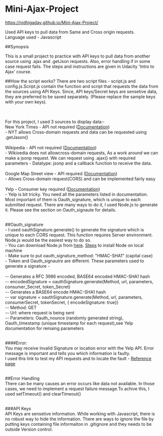 # Mini-Ajax-Project
https://nidhigaday.github.io/Mini-Ajax-Project/

Used API keys to pull data from Same and Cross origin requests.
<br>Language used - Javascript

##Synopsis

This is a small project to practice with API keys to pull data from another source using .ajax and .getJson requests. Also, error handling if in some case request fails. The steps and instructions are given in Udacity 'Intro to Ajax' course.

##How the script works?
There are two script files - script.js and config.js.Script.js contain the function and script that requests the data from the sources using API Keys. Since, API keys/Secret keys are sensetive data, they are preferred to be saved separately. (Please replace the sample keys with your own keys).

<br><br>For this project, I used 3 sources to display data:- 
<br>New York Times - API not required  (<a href="https://developer.nytimes.com/" target="_blank">Documentation</a>)
<br>- NYT allows Cross-domain requests and data can be requested using .getJason()
<br><br>Wikipedia - API not required (<a href="https://www.mediawiki.org/wiki/API:Main_page" target="_blank">Documentation</a>)
<br>- Wikioedia does not allowcross-domain requests, As a work around we can make a jsonp request. We can request using .ajax() with required parameters - Datatype: jsonp and a callback function to receive the data.
<br><br>Google Map Street view - API required (<a href="https://developers.google.com/maps/documentation/streetview/" target="_blank">Documentation</a>)
<br>- Allows Cross-domain request(CORS) and can be implemented fairly easy
<br><br>Yelp - Consumer key required (<a href="https://www.yelp.com/developers/documentation/v2/overview" target="_blank">Documentation</a>)
<br>- Yelp is bit tricky. You need all the parameters listed in documentation. Most important of them is Oauth_signature, which is unique to each submitted request. There are many ways to do it, I used Node.js to generate it. Please see the section on Oauth_signaute for details.

<br>##Oauth_signature
<br>- I used oauthSignature.generate() to generate the signature which is unique to each CORS request. This function requires Server environment. Node.js would be the easiest way to do so.
<br>- You can download Node.js from <a href="https://nodejs.org/en/" target="_blank">here</a>. <a href="https://github.com/bettiolo/oauth-signature-js" target="_blank">Steps</a> to install Node on local machine 
<br>- Make sure to put oauth_signature_method: "HMAC-SHA1" (capital case)
<br>- Token and Oauth_signautre are different.  These parameters used to generate a signature - 
<br><br>-- Generates a RFC 3986 encoded, BASE64 encoded HMAC-SHA1 hash
<br>-- encodedSignature = oauthSignature.generate(Method, url, parameters, consumer_Secret, token_Secret)
<br>-- Generates a BASE64 encode HMAC-SHA1 hash
<br>-- var signature = oauthSignature.generate(Method, url, parameters, consumerSecret, tokenSecret, { encodeSignature: true})
<br>-- Method: GET
<br>-- Url: where request is being sent
<br>-- Parameters: Oauth_nounce (randomly generated string), Oauth_timestamp (unique timestamp for each request),see Yelp documentation for remaing parameters

<br>####Error: 
<br>You may receive Invalid Signature or location error with the Yelp API. Error message is important and tells you which information is faulty.
<br>I used this link to test my API requests and to locate the fault - <a href="http://bettiolo.github.io/oauth-reference-page/" target="_blank">Reference page</a>

<br>##Error Handling
<br>There can be many causes an error occurs like data not available. In those cases, we need to implement a request failure message.To achive this, I used setTimeout() and clearTimeout()

<br>###API Keys
<br>API Keys are sensetive information. While working with Javascript, there is no robust way to hide the information. There are ways to ignore the file by putting keys containing file informaiton in .gitignore and they needs to be outside Version control. 
